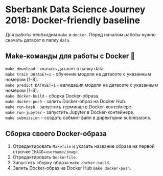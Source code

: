 # Sberbank Data Science Journey 2018: Docker-friendly baseline

Для работы необходим `make` и `docker`. Перед началом работы нужно скачать датасет в папку `data`.

## Make-команды для работы с Docker :whale:

`make download` - cкачать датасет в папку data.  
`make train DATASET=1` - обучение модели на датасете с указанным номером [1-8].  
`make predict DATASET=1` - валидация модели на датасете с указанным номером [1-8].  
`make docker-build` - сборка Docker-образа.  
`make docker-push` - залить Docker-образ на Docker Hub.  
`make run-bash` - запустить терминал в Docker-контейнере.  
`make run-jupyter` - запустить Jupyter в Docker-контейнере.  
`make submission` - создать сабмит-файл в директории submissions.  

## Сборка своего Docker-образа

1. Отредактировать `Makefile` и указать название образа на первой строчке `IMAGE=username/image`.  
2. Отредактировать `Dockerfile`.
3. Запустить сборку образа `make docker-build`.
4. Залить Docker-образ на Docker Hub `make docker-push`.
